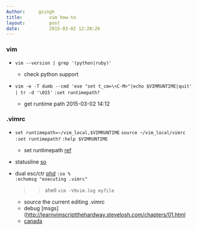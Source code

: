 ```yaml
---
Author:		gsingh
title:          vim how-to
layout:         post
date:           2015-03-02 12:28:26 
---
```


### vim
- `vim --version | grep '(python|ruby)'`
	- check python support

- 
  `vim -e -T dumb --cmd 'exe "set t_cm=\<C-M>"|echo $VIMRUNTIME|quit' | tr -d '\015'`
  `:set runtimepath?`
	- get runtime path	2015-03-02 14:12



### .vimrc  
- 
  `set runtimepath=~/vim_local,$VIMRUNTIME`
  `source ~/vim_local/vimrc`
  `:set runtimepath?`
  `:help $VIMRUNTIME`
	- set runtimepath
	[ref](http://amix.dk/blog/post/162)  

- statusline [so](http://stackoverflow.com/questions/5375240/a-more-useful-statusline-in-vim)


- dual esc/ctr [phd](http://tiborsimko.org/programming-language-psychology.html) 
  `:so %`  
  `:echomsg "executing .vimrc"`  
  >>shell `vim -V9vim.log myfile`
	- source the current editing .vimrc
	- debug [msgs](http://learnvimscriptthehardway.stevelosh.com/chapters/01.html
	- [canada](http://teaching.idallen.com/dat2330/04f/notes/shell_variables.txt)
